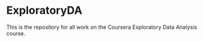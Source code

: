ExploratoryDA
=============

This is the repository for all work on the Coursera Exploratory Data Analysis course.

